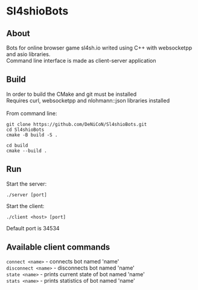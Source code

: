 # Sl4shioBots
## About
Bots for online browser game sl4sh.io writed using C++ with websocketpp and asio libraries.\
Command line interface is made as client-server application
## Build
In order to build the CMake and git must be installed\
Requires curl, websocketpp and nlohmann::json libraries installed\
\
From command line:
```
git clone https://github.com/DeNiCoN/Sl4shioBots.git
cd Sl4shioBots
cmake -B build -S .

cd build
cmake --build .
```
## Run
Start the server:
```
./server [port]
```
Start the client:
```
./client <host> [port]
```
Default port is 34534

## Available client commands

`connect <name>` - connects bot named 'name'\
`disconnect <name>` - disconnects bot named 'name'\
`state <name>` - prints current state of bot named 'name'\
`stats <name>` - prints statistics of bot named 'name'
